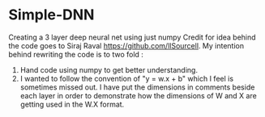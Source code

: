 # Simple-DNN
Creating a 3 layer deep neural net using just numpy
Credit for idea behind the code goes to Siraj Raval https://github.com/llSourcell. My intention behind rewriting the code is to two fold :
1. Hand code using numpy to get better understanding.
2. I wanted to follow the convention of "y = w.x + b" which I feel is sometimes missed out.
I have put the dimensions in comments beside each layer in order to demonstrate how the dimensions of W and X are getting used in the W.X format.
